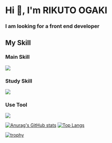 <h1 align="left">Hi 👋, I'm RIKUTO OGAKI</h1>
<h3 align="left">I am looking for a front end developer</h3>

<h2 align="left">My Skill</h2>
<h3>Main Skill</h3>
<p align="left">
  <a href="https://skillicons.dev">
    <img src="https://skillicons.dev/icons?i=html,css,scss,javascript,typescript,react,nextjs" />
  </a>
</p>
<h3>Study Skill</h3>
<p align="left">
  <a href="https://skillicons.dev">
    <img src="https://skillicons.dev/icons?i=python,php,mysql,postgresql,flutter,prisma,docker" />
  </a>
</p>
<h3>Use Tool</h3>
<p align="left">
  <a href="https://skillicons.dev">
    <img src="https://skillicons.dev/icons?i=vscode,figma,ai,ps,pr,discord,notion" />
  </a>
</p>




[![Anurag's GitHub stats](https://github-readme-stats.vercel.app/api?username=RikutoOgaki&theme=monokai&show_icons=true)](https://github.com/RikutoOgaki/github-readme-stats)
[![Top Langs](https://github-readme-stats.vercel.app/api/top-langs/?username=RikutoOgaki&theme=monokai&show__icons=true&layout=compact)](https://github.com/RikutoOgaki/github-readme-stats) 



[![trophy](https://github-profile-trophy.vercel.app/?username=RikutoOgaki&theme=dark_lover)](https://github.com/ryo-ma/github-profile-trophy)
